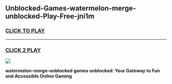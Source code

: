 
## Unblocked-Games-watermelon-merge-unblocked-Play-Free-jni1m
<h3>
<a href="https://premium76.site?title=watermelon-merge-unblocked&ref=12A">CLICK TO PLAY</a></h3>
<hr>

<h3>
<a href="https://premium76.site?title=watermelon-merge-unblocked&ref=12A">CLICK 2 PLAY</a>
  
</h3>

<a href="https://premium76.site?title=watermelon-merge-unblocked&ref=12A"><img src="https://clearcache.store/games.png"></a>


**watermelon-merge-unblocked games unblocked: Your Gateway to Fun and Accessible Online Gaming**
